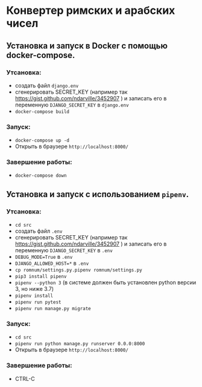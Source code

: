 # Конвертер римских и арабских чисел

## Установка и запуск в Docker с помощью docker-compose.
### Утсановка:
* создать файл `django.env` 
* сгенерировать SECRET_KEY (например так https://gist.github.com/ndarville/3452907 ) и записать  его в переменную `DJANGO_SECRET_KEY` в `django.env` 
* `docker-compose build`

### Запуск:
* `docker-compose up -d`
* Открыть в браузере `http://localhost:8000/`

### Завершение работы:
* `docker-compose down`

## Установка и запуск с использованием `pipenv`.
### Утсановка:
* `cd src`
* создать файл `.env`
* сгенерировать SECRET_KEY (например так https://gist.github.com/ndarville/3452907 ) и записать  его в переменную `DJANGO_SECRET_KEY` в `.env`
* `DEBUG_MODE=True` в `.env`
* `DJANGO_ALLOWED_HOST=*` в `.env`
* `cp romnum/settings.py.pipenv romnum/settings.py`
* `pip3 install pipenv`
* `pipenv --python 3` (в системе должен быть установлен python версии 3, но ниже 3.7)
* `pipenv install`
* `pipenv run pytest`
* `pipenv run manage.py migrate`

### Запуск:
* `cd src`
* `pipenv run python manage.py runserver 0.0.0:8000`
* Открыть в браузере `http://localhost:8000/`

### Завершение работы:
* CTRL-C


